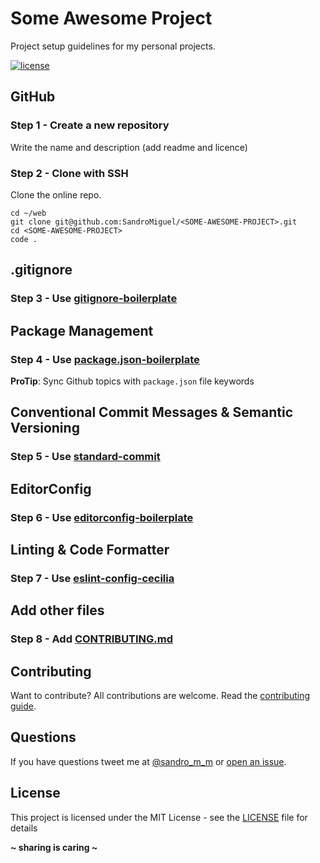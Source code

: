 # Some Awesome Project

Project setup guidelines for my personal projects.

[![license](https://img.shields.io/badge/License-MIT-blue.svg?style=flat)](LICENSE)

## GitHub

### Step 1 - Create a new repository

Write the name and description (add readme and licence)

### Step 2 - Clone with SSH

Clone the online repo.

```
cd ~/web
git clone git@github.com:SandroMiguel/<SOME-AWESOME-PROJECT>.git
cd <SOME-AWESOME-PROJECT>
code .
```

## .gitignore

### Step 3 - Use [gitignore-boilerplate](https://github.com/SandroMiguel/gitignore-boilerplate)

## Package Management

### Step 4 - Use [package.json-boilerplate](https://github.com/SandroMiguel/package.json-boilerplate)

**ProTip**: Sync Github topics with `package.json` file keywords

## Conventional Commit Messages & Semantic Versioning

### Step 5 - Use [standard-commit](https://github.com/SandroMiguel/standard-commit)

## EditorConfig

### Step 6 - Use [editorconfig-boilerplate](https://github.com/SandroMiguel/editorconfig-boilerplate)

## Linting & Code Formatter

### Step 7 - Use [eslint-config-cecilia](https://github.com/SandroMiguel/eslint-config-cecilia)

## Add other files

### Step 8 - Add [CONTRIBUTING.md](CONTRIBUTING.md)

## Contributing

Want to contribute? All contributions are welcome. Read the [contributing guide](CONTRIBUTING.md).

## Questions

If you have questions tweet me at [@sandro_m_m](https://twitter.com/sandro_m_m) or [open an issue](../../issues/new).

## License

This project is licensed under the MIT License - see the [LICENSE](LICENSE) file for details

**~ sharing is caring ~**
